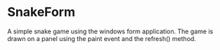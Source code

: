 # SnakeForm

A simple snake game using the windows form application.
The game is drawn on a panel using the paint event and the refresh() method.
